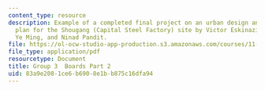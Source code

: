 ```yaml
---
content_type: resource
description: Example of a completed final project on an urban design and development
  plan for the Shougang (Capital Steel Factory) site by Victor Eskinazi, Ian Kaminski-Coughlin,
  Ye Ming, and Ninad Pandit.
file: https://ol-ocw-studio-app-production.s3.amazonaws.com/courses/11-307-beijing-urban-design-studio-summer-2008/83a9e2081ce6b6908e1bb875c16dfa94_group3_boards2.pdf
file_type: application/pdf
resourcetype: Document
title: Group 3  Boards Part 2
uid: 83a9e208-1ce6-b690-8e1b-b875c16dfa94
---
```

